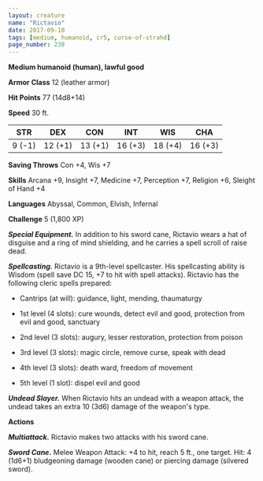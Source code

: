 ```yaml
---
layout: creature
name: "Rictavio"
date: 2017-09-10
tags: [medium, humanoid, cr5, curse-of-strahd]
page_number: 238
---
```


**Medium humanoid (human), lawful good**

**Armor Class** 12 (leather armor)

**Hit Points** 77 (14d8+14)

**Speed** 30 ft.

|   STR   |   DEX   |   CON   |   INT   |   WIS   |   CHA   |
|:-----:|:-----:|:-----:|:-----:|:-----:|:-----:|
| 9 (-1) | 12 (+1) | 13 (+1) | 16 (+3) | 18 (+4) | 16 (+3) |

**Saving Throws** Con +4, Wis +7

**Skills** Arcana +9, Insight +7, Medicine +7, Perception +7, Religion +6, Sleight of Hand +4

**Languages** Abyssal, Common, Elvish, Infernal

**Challenge** 5 (1,800 XP)

***Special Equipment.*** In addition to his sword cane, Rictavio wears a hat of disguise and a ring of mind shielding, and he carries a spell scroll of raise dead.

***Spellcasting.*** Rictavio is a 9th-level spellcaster. His spellcasting ability is Wisdom (spell save DC 15, +7 to hit with spell attacks). Rictavio has the following cleric spells prepared:

* Cantrips (at will): guidance, light, mending, thaumaturgy

* 1st level (4 slots): cure wounds, detect evil and good, protection from evil and good, sanctuary

* 2nd level (3 slots): augury, lesser restoration, protection from poison

* 3rd level (3 slots): magic circle, remove curse, speak with dead

* 4th level (3 slots): death ward, freedom of movement

* 5th level (1 slot): dispel evil and good

***Undead Slayer.*** When Rictavio hits an undead with a weapon attack, the undead takes an extra 10 (3d6) damage of the weapon's type.

**Actions**

***Multiattack.*** Rictavio makes two attacks with his sword cane.

***Sword Cane.*** Melee Weapon Attack: +4 to hit, reach 5 ft., one target. Hit: 4 (1d6+1) bludgeoning damage (wooden cane) or piercing damage (silvered sword).

